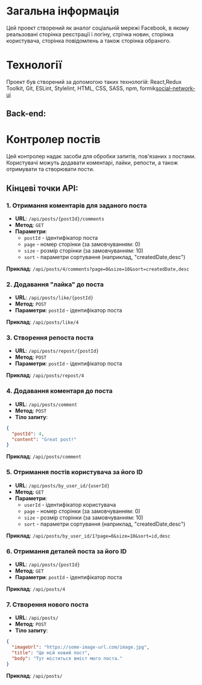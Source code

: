 # Загальна інформація

Цей проект створений як аналог соціальній мережі Facebook, в якому реальзовані сторінка реєстрації і логіну, стрічка новин, сторінка користувача, сторінка повідомлень а також сторінка обраного.

# Технології
Проект був створений за допомогою таких технологій:
React,Redux Toolkit, Git, ESLint, Stylelint, HTML, CSS, SASS, npm, formik[social-network-ui](social-network-ui)

## Back-end:


# Контролер постів

Цей контролер надає засоби для обробки запитів, пов'язаних з постами. Користувачі можуть додавати коментарі, лайки, репости, а також отримувати та створювати пости.

## Кінцеві точки API:

### 1. Отримання коментарів для заданого поста

- **URL**: `/api/posts/{postId}/comments`
- **Метод**: `GET`
- **Параметри**:
    - `postId` - ідентифікатор поста
    - `page` - номер сторінки (за замовчуванням: 0)
    - `size` - розмір сторінки (за замовчуванням: 10)
    - `sort` - параметри сортування (наприклад, "createdDate,desc")

**Приклад**: `/api/posts/4/comments?page=0&size=10&sort=createdDate,desc`

### 2. Додавання "лайка" до поста

- **URL**: `/api/posts/like/{postId}`
- **Метод**: `POST`
- **Параметри**: `postId` - ідентифікатор поста

**Приклад**: `/api/posts/like/4`

### 3. Створення репоста поста

- **URL**: `/api/posts/repost/{postId}`
- **Метод**: `POST`
- **Параметри**: `postId` - ідентифікатор поста

**Приклад**: `/api/posts/repost/4`

### 4. Додавання коментаря до поста

- **URL**: `/api/posts/comment`
- **Метод**: `POST`
- **Тіло запиту**:

```json
{
  "postId": 4,
  "content": "Great post!"
}
```

**Приклад**: `/api/posts/comment`

### 5. Отримання постів користувача за його ID

- **URL**: `/api/posts/by_user_id/{userId}`
- **Метод**: `GET`
- **Параметри**:
    - `userId` - ідентифікатор користувача
    - `page` - номер сторінки (за замовчуванням: 0)
    - `size` - розмір сторінки (за замовчуванням: 10)
    - `sort` - параметри сортування (наприклад, "createdDate,desc")

**Приклад**: `/api/posts/by_user_id/1?page=0&size=10&sort=id,desc`

### 6. Отримання деталей поста за його ID

- **URL**: `/api/posts/{postId}`
- **Метод**: `GET`
- **Параметри**: `postId` - ідентифікатор поста

**Приклад**: `/api/posts/4`

### 7. Створення нового поста

- **URL**: `/api/posts/`
- **Метод**: `POST`
- **Тіло запиту**:

```json
{
  "imageUrl": "https://some-image-url.com/image.jpg",
  "title": "Це мій новий пост",
  "body": "Тут міститься вміст мого поста."
}
```

**Приклад**: `/api/posts/`